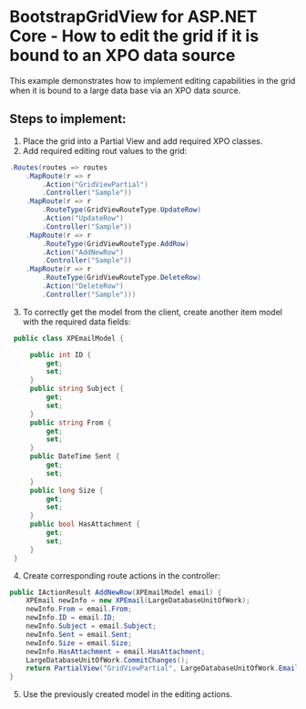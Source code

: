 # BootstrapGridView for ASP.NET Core - How to edit the grid if it is bound to an XPO data source
This example demonstrates how to implement editing capabilities in the grid when it is bound to a large data base via an XPO data source.

## Steps to implement:
1. Place the grid into a Partial View and add required XPO classes.
2. Add required editing rout values to the grid:

```csharp
.Routes(routes => routes
    .MapRoute(r => r
        .Action("GridViewPartial")
        .Controller("Sample"))
    .MapRoute(r => r
        .RouteType(GridViewRouteType.UpdateRow)
        .Action("UpdateRow")
        .Controller("Sample"))
    .MapRoute(r => r
        .RouteType(GridViewRouteType.AddRow)
        .Action("AddNewRow")
        .Controller("Sample"))
    .MapRoute(r => r
        .RouteType(GridViewRouteType.DeleteRow)
        .Action("DeleteRow")
        .Controller("Sample")))
```

3. To correctly get the model from the client, create another item model with the required data fields:

```csharp 
 public class XPEmailModel {

     public int ID {
         get;
         set;
     }
     public string Subject {
         get;
         set;
     }
     public string From {
         get;
         set;
     }
     public DateTime Sent {
         get;
         set;
     }
     public long Size {
         get;
         set;
     }
     public bool HasAttachment {
         get;
         set;
     }
 }
```

4. Create corresponding route actions in the controller:

```csharp 
public IActionResult AddNewRow(XPEmailModel email) {
    XPEmail newInfo = new XPEmail(LargeDatabaseUnitOfWork);
    newInfo.From = email.From;
    newInfo.ID = email.ID;
    newInfo.Subject = email.Subject;
    newInfo.Sent = email.Sent;
    newInfo.Size = email.Size;
    newInfo.HasAttachment = email.HasAttachment;
    LargeDatabaseUnitOfWork.CommitChanges();
    return PartialView("GridViewPartial", LargeDatabaseUnitOfWork.Emails);
}
```

5. Use the previously created model in the editing actions. 

